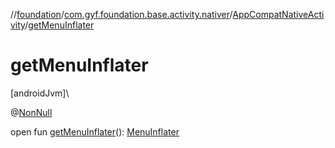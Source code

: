 //[foundation](../../../index.md)/[com.gyf.foundation.base.activity.nativer](../index.md)/[AppCompatNativeActivity](index.md)/[getMenuInflater](get-menu-inflater.md)

# getMenuInflater

[androidJvm]\

@[NonNull](https://developer.android.com/reference/kotlin/androidx/annotation/NonNull.html)

open fun [getMenuInflater](get-menu-inflater.md)(): [MenuInflater](https://developer.android.com/reference/kotlin/android/view/MenuInflater.html)